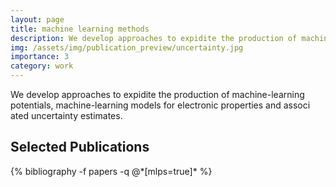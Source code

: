 ```yaml
---
layout: page
title: machine learning methods
description: We develop approaches to expidite the production of machine-learning potentials, machine-learning models for electronic properties and associated uncertainty estimates.
img: /assets/img/publication_preview/uncertainty.jpg 
importance: 3
category: work
---
```


We develop approaches to expidite the production of machine-learning potentials, machine-learning models for electronic properties and associ    ated uncertainty estimates.

<div class="publications">
  <h2>Selected Publications</h2>
  {% bibliography -f papers -q @*[mlps=true]* %}
</div>
